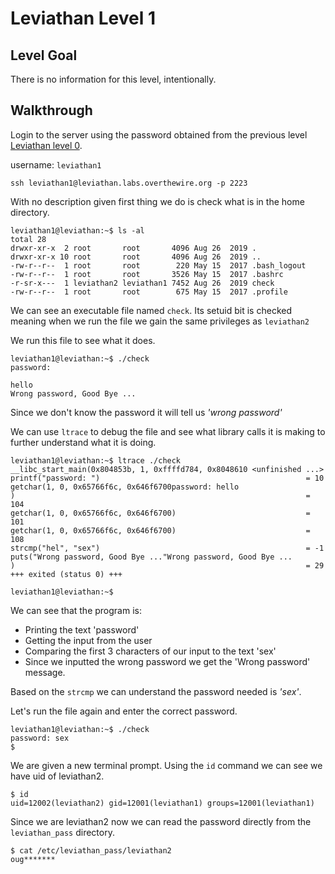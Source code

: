 # Leviathan Level 1

## Level Goal  

There is no information for this level, intentionally.


## Walkthrough 
Login to the server using the password obtained from the previous level [Leviathan level 0](../leviathan0/README.md). 

username: `leviathan1` 

```ssh
ssh leviathan1@leviathan.labs.overthewire.org -p 2223
```

With no description given first thing we do is check what is in the home directory.

```console
leviathan1@leviathan:~$ ls -al
total 28
drwxr-xr-x  2 root       root       4096 Aug 26  2019 .
drwxr-xr-x 10 root       root       4096 Aug 26  2019 ..
-rw-r--r--  1 root       root        220 May 15  2017 .bash_logout
-rw-r--r--  1 root       root       3526 May 15  2017 .bashrc
-r-sr-x---  1 leviathan2 leviathan1 7452 Aug 26  2019 check
-rw-r--r--  1 root       root        675 May 15  2017 .profile
```

We can see an executable file named `check`.
Its setuid bit is checked meaning when we run the file we gain the same privileges as `leviathan2`

We run this file to see what it does.

```console
leviathan1@leviathan:~$ ./check 
password: 

hello
Wrong password, Good Bye ...
```

Since we don't know the password it will tell us *'wrong password'*

We can use `ltrace` to debug the file and see what library calls it is making to further understand what it is doing.

```console
leviathan1@leviathan:~$ ltrace ./check 
__libc_start_main(0x804853b, 1, 0xffffd784, 0x8048610 <unfinished ...>
printf("password: ")                                              = 10
getchar(1, 0, 0x65766f6c, 0x646f6700password: hello
)                                                                 = 104
getchar(1, 0, 0x65766f6c, 0x646f6700)                             = 101
getchar(1, 0, 0x65766f6c, 0x646f6700)                             = 108
strcmp("hel", "sex")                                              = -1
puts("Wrong password, Good Bye ..."Wrong password, Good Bye ...
)                                                                 = 29
+++ exited (status 0) +++

leviathan1@leviathan:~$
```
We can see that the program is:
- Printing the text 'password'
- Getting the input from the user
- Comparing the first 3 characters of our input to the text 'sex'
- Since we inputted the wrong password we get the 'Wrong password' message.

Based on the `strcmp` we can understand the password needed is *'sex'*.

Let's run the file again and enter the correct password.

```console
leviathan1@leviathan:~$ ./check 
password: sex
$
```

We are given a new terminal prompt. Using the `id` command we can see we have uid of leviathan2.

```console
$ id
uid=12002(leviathan2) gid=12001(leviathan1) groups=12001(leviathan1)
```

Since we are leviathan2 now we can read the password directly from the `leviathan_pass` directory.

```console
$ cat /etc/leviathan_pass/leviathan2
oug*******
```

